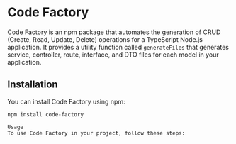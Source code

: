 # Code Factory

Code Factory is an npm package that automates the generation of CRUD (Create, Read, Update, Delete) operations for a TypeScript Node.js application. It provides a utility function called `generateFiles` that generates service, controller, route, interface, and DTO files for each model in your application.

## Installation

You can install Code Factory using npm:

```shell
npm install code-factory

Usage
To use Code Factory in your project, follow these steps:

